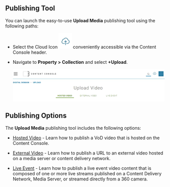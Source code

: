 ## Publishing Tool

You can launch the easy-to-use **Upload Media** publishing tool using the following paths:

* Select the Cloud Icon ![Cloud Icon](images\cloud_option.jpg "Upload Media") conveniently accessible via the Content Console header.

* Navigate to **Property > Collection** and select **+Upload**.

  ![Upload Media](images\hosted_video_tab.jpg "Video Publishing Tool")

## Publishing Options

The **Upload Media** publishing tool includes the following options:

* [Hosted Video](publishhostedvideo.md) - Learn how to publish a VoD video that is hosted on the Content Console.

* [External Video](publishexternalvideo.md) - Learn how to publish a URL to an external video hosted on a media server or content delivery network.

* [Live Event](publishliveevent.md) - Learn how to publish a live event video content that is composed of one or more live streams published on a Content Delivery Network, Media Server, or streamed directly from a 360 camera.
